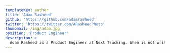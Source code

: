 ```yaml
---
templateKey: author
title: 'Adam Rasheed'
github: 'https://github.com/adamrasheed'
twitter: 'https://twitter.com/ARasheedPhoto'
thumbnail: /img/adam.jpg
position: 'Product Engineer'
description: >-
  Adam Rasheed is a Product Engineer at Next Trucking. When is not writing bios about himself, he's usually cooking, listening to music, and playing World of Warcraft like a straight up nerd.
---
```

